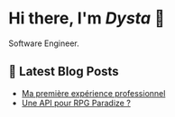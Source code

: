 # Hi there, I'm *Dysta* 👋

Software Engineer.

## 📝 Latest Blog Posts
<!-- BLOG-POST-LIST:START -->
- [Ma première expérience professionnel](https://dysta.github.io/posts/premiere-exp-pro/)
- [Une API pour RPG Paradize ?](https://dysta.github.io/posts/api-rpg-paradize/)
<!-- BLOG-POST-LIST:END -->
